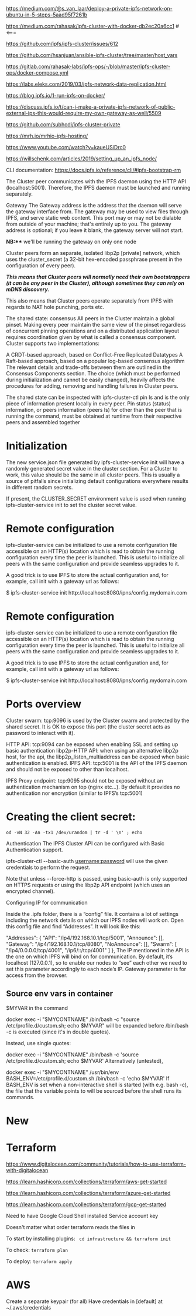 https://medium.com/@s_van_laar/deploy-a-private-ipfs-network-on-ubuntu-in-5-steps-5aad95f7261b

https://medium.com/rahasak/ipfs-cluster-with-docker-db2ec20a6cc1 # <===

https://github.com/ipfs/ipfs-cluster/issues/612

https://github.com/hsanjuan/ansible-ipfs-cluster/tree/master/host_vars

https://gitlab.com/rahasak-labs/ipfs-ops/-/blob/master/ipfs-cluster-ops/docker-compose.yml

https://labs.eleks.com/2019/03/ipfs-network-data-replication.html

https://blog.ipfs.io/1-run-ipfs-on-docker/

https://discuss.ipfs.io/t/can-i-make-a-private-ipfs-network-of-public-external-ips-this-would-require-my-own-gateway-as-well/5509

https://github.com/subhodi/ipfs-cluster-private

https://mrh.io/mrhio-ipfs-hosting/

https://www.youtube.com/watch?v=kaueUSiDrc0

https://willschenk.com/articles/2019/setting_up_an_ipfs_node/

CLI documentation: https://docs.ipfs.io/reference/cli/#ipfs-bootstrap-rm

The Cluster peer communicates with the IPFS daemon using the HTTP API (localhost:5001). Therefore, the IPFS daemon must be launched and running separately.

Gateway
The Gateway address is the address that the daemon will serve the gateway interface from. The gateway may be used to view files through IPFS, and serve static web content. This port may or may not be dialable from outside of your machine; that's entirely up to you. The gateway address is optional; if you leave it blank, the gateway server will not start.

**NB:\*\*** we'll be running the gateway on only one node

Cluster peers form an separate, isolated libp2p [private] network, which uses the cluster_secret (a 32-bit hex-encoded passphrase present in the configuration of every peer).

**_This means that Cluster peers will normally need their own bootstrappers (it can be any peer in the Cluster), although sometimes they can rely on mDNS discovery._**

This also means that Cluster peers operate separately from IPFS with regards to NAT hole punching, ports etc.

The shared state: consensus
All peers in the Cluster maintain a global pinset. Making every peer maintain the same view of the pinset regardless of concurrent pinning operations and on a distributed application layout requires coordination given by what is called a consensus component. Cluster supports two implementations:

A CRDT-based approach, based on Conflict-Free Replicated Datatypes
A Raft-based approach, based on a popular log-based consensus algorithm
The relevant details and trade-offs between them are outlined in the Consensus Components section. The choice (which must be performed during initialization and cannot be easily changed), heavily affects the procedures for adding, removing and handling failures in Cluster peers.

The shared state can be inspected with ipfs-cluster-ctl pin ls and is the only piece of information present locally in every peer. Pin status (status) information, or peers information (peers ls) for other than the peer that is running the command, must be obtained at runtime from their respective peers and assembled together

# Initialization

The new service.json file generated by ipfs-cluster-service init will have a randomly generated secret value in the cluster section. For a Cluster to work, this value should be the same in all cluster peers. This is usually a source of pitfalls since initializing default configurations everywhere results in different random secrets.

If present, the CLUSTER_SECRET environment value is used when running ipfs-cluster-service init to set the cluster secret value.

# Remote configuration

ipfs-cluster-service can be initialized to use a remote configuration file accessible on an HTTP(s) location which is read to obtain the running configuration every time the peer is launched. This is useful to initialize all peers with the same configuration and provide seamless upgrades to it.

A good trick is to use IPFS to store the actual configuration and, for example, call init with a gateway url as follows:

$ ipfs-cluster-service init http://localhost:8080/ipns/config.mydomain.com

# Remote configuration

ipfs-cluster-service can be initialized to use a remote configuration file accessible on an HTTP(s) location which is read to obtain the running configuration every time the peer is launched. This is useful to initialize all peers with the same configuration and provide seamless upgrades to it.

A good trick is to use IPFS to store the actual configuration and, for example, call init with a gateway url as follows:

$ ipfs-cluster-service init http://localhost:8080/ipns/config.mydomain.com

# Ports overview

Cluster swarm: tcp:9096 is used by the Cluster swarm and protected by the shared secret. It is OK to expose this port (the cluster secret acts as password to interact with it).

HTTP API: tcp:9094 can be exposed when enabling SSL and setting up basic authentication
libp2p-HTTP API: when using an alternative libp2p host, for the api, the libp2p_listen_multiaddress can be exposed when basic authentication is enabled.
IPFS API: tcp:5001 is the API of the IPFS daemon and should not be exposed to other than localhost.

IPFS Proxy endpoint: tcp:9095 should not be exposed without an authentication mechanism on top (nginx etc…). By default it provides no authentication nor encryption (similar to IPFS’s tcp:5001)

# Creating the client secret:

`od -vN 32 -An -tx1 /dev/urandom | tr -d ' \n' ; echo`

Authentication
The IPFS Cluster API can be configured with Basic Authentication support.

ipfs-cluster-ctl --basic-auth <username:password> will use the given credentials to perform the request.

Note that unless --force-http is passed, using basic-auth is only supported on HTTPS requests or using the libp2p API endpoint (which uses an encrypted channel).

Configuring IP for communication

Inside the .ipfs folder, there is a “config” file. It contains a lot of settings including the network details on which our IPFS nodes will work on. Open this config file and find “Addresses”. It will look like this:

"Addresses": {
"API": "/ip4/192.168.10.1/tcp/5001",
"Announce": [],
"Gateway": "/ip4/192.168.10.1/tcp/8080",
"NoAnnounce": [],
"Swarm": [
"/ip4/0.0.0.0/tcp/4001",
"/ip6/::/tcp/4001"
]
},
The IP mentioned in the API is the one on which IPFS will bind on for communication. By default, it’s localhost (127.0.0.1), so to enable our nodes to “see” each other we need to set this parameter accordingly to each node’s IP. Gateway parameter is for access from the browser.

## Source env vars in container

$MYVAR in the command

docker exec -i "$MYCONTNAME" /bin/bash -c "source /etc/profile.d/custom.sh; echo $MYVAR"
will be expanded before /bin/bash -c is executed (since it's in double quotes).

Instead, use single quotes:

docker exec -i "$MYCONTNAME" /bin/bash -c 'source /etc/profile.d/custom.sh; echo $MYVAR'
Alternatively (untested),

docker exec -i "$MYCONTNAME" /usr/bin/env BASH_ENV=/etc/profile.d/custom.sh /bin/bash -c 'echo $MYVAR'
If BASH_ENV is set when a non-interactive shell is started (with e.g. bash -c), the file that the variable points to will be sourced before the shell runs its commands.

# New

# Terraform

https://www.digitalocean.com/community/tutorials/how-to-use-terraform-with-digitalocean

https://learn.hashicorp.com/collections/terraform/aws-get-started

https://learn.hashicorp.com/collections/terraform/azure-get-started

https://learn.hashicorp.com/collections/terraform/gcp-get-started

Need to have Google Cloud Shell installed
Service account key

Doesn't matter what order terraform reads the files in

To start by installing plugins: ` cd infrastructure && terraform init`

To check: `terraform plan`

To deploy: `terraform apply`

# AWS

Create a separate keypair (for all)
Have credentials in [default] at ~/.aws/credentials
